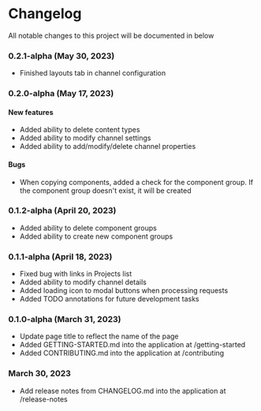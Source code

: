 # Changelog
All notable changes to this project will be documented in below

### 0.2.1-alpha (May 30, 2023)
- Finished layouts tab in channel configuration

### 0.2.0-alpha (May 17, 2023)
#### New features
- Added ability to delete content types
- Added ability to modify channel settings
- Added ability to add/modify/delete channel properties
#### Bugs
- When copying components, added a check for the component group. If the component group doesn't exist, it will be created

### 0.1.2-alpha (April 20, 2023)
- Added ability to delete component groups
- Added ability to create new component groups

### 0.1.1-alpha (April 18, 2023)
- Fixed bug with links in Projects list
- Added ability to modify channel details
- Added loading icon to modal buttons when processing requests
- Added TODO annotations for future development tasks

### 0.1.0-alpha (March 31, 2023)
- Update page title to reflect the name of the page
- Added GETTING-STARTED.md into the application at /getting-started
- Added CONTRIBUTING.md into the application at /contributing

### March 30, 2023
- Add release notes from CHANGELOG.md into the application at /release-notes
